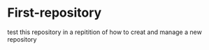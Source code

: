 # First-repository
test 
this repository in a repitition of how to creat and manage a new repository
